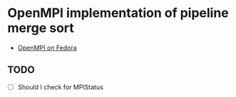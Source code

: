 # OpenMPI implementation of pipeline merge sort

- [OpenMPI on Fedora](https://brandonrozek.com/blog/openmpi-fedora/)

## TODO

- [ ] Should I check for MPIStatus
